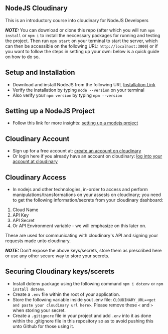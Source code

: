 ## NodeJS Cloudinary

This is an introductory course into cloudinary for NodeJS Developers

*<b>NOTE: </b>* You can download or clone this repo (after which you will run `npm install` or `npm i` to install the neccessary packages for running and testing the project. Then run `npm start` on your terminal to start the server, which can then be accessible on the following URL: `http://localhost:3000`) or if you want to follow the steps in setting up your own: below is a quick guide on how to do so.

## Setup and Installation

- Download and install NodeJS from the following URL [Installation Link](https://nodejs.org/en/download/)
- Verify the installation by typing `node --version` on your terminal
- Also verify your `npm version` by typing `npm --version`

## Setting up a NodeJS Project

- Follow this link for more insights: [setting up a modejs project](https://developer.mozilla.org/en-US/docs/Learn/Server-side/Express_Nodejs/development_environment)

## Cloudinary Account

- Sign up for a free account at: [create an account on cloudinary](https://cloudinary.com/users/register_free)
- Or login here if you already have an account on cloudinary: [log into your account at cloudinary](https://cloudinary.com/users/login)

## Cloudinary Access

- In nodejs and other technologies, in-order to access and perform manipulations/transformations on your assests on cloudinary; you need to get the following information/secrets from your cloudinary dashboard:

1. Cloud Name
2. API Key
3. API Secret
4. Or API Environment variable - we will emphasize on this later on.

These are used for communicating with cloudinary's API and signing your requests made unto cloudinary.

*<b>NOTE:</b>* Don't expose the above keys/secrets, store them as prescribed here or use any other secure way to store your secrets.

## Securing Cloudinary keys/scerets

- Install dotenv package using the following command `npm i dotenv` or `npm install dotenv`.
- Create a `.env` file within the root of your application.
- Store the following variable inside yout .env file: `CLOUDINARY_URL=<get and paste your cloudinary url here>`. Please remove these `<` and `>` when storing your secret.
- Create a `.gitignore` file in your project and add `.env` into it as done within the .gitignore file in this repository so as to avoid pushing this unto Github for those using it.